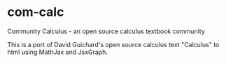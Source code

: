 com-calc
========

Community Calculus - an open source calculus textbook community

This is a port of David Guichard's open source calculus text "Calculus" to html using MathJax and JsxGraph.
